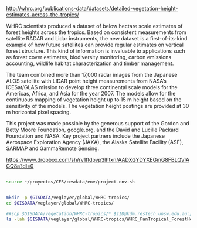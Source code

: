 http://whrc.org/publications-data/datasets/detailed-vegetation-height-estimates-across-the-tropics/

WHRC scientists produced a dataset of below hectare scale estimates of forest heights across the tropics. Based on consistent measurements from satellite RADAR and Lidar instruments, the new dataset is a first-of-its-kind example of how future satellites can provide regular estimates on vertical forest structure. This kind of information is invaluable to applications such as forest cover estimates, biodiversity monitoring, carbon emissions accounting, wildlife habitat characterization and timber management.

The team combined more than 17,000 radar images from the Japanese ALOS satellite with LIDAR point height measurements from NASA’s ICESat/GLAS mission to develop three continental scale models for the Americas, Africa, and Asia for the year 2007. The models allow for the continuous mapping of vegetation height up to 15 m height based on the sensitivity of the models. The vegetation height postings are provided at 30 m horizontal pixel spacing.

This project was made possible by the generous support of the Gordon and Betty Moore Foundation, google.org, and the David and Lucille Packard Foundation and NASA. Key project partners include the Japanese Aerospace Exploration Agency (JAXA), the Alaska Satellite Facility (ASF), SARMAP and GammaRemote Sensing.

https://www.dropbox.com/sh/rv1ftdpvp3lhtxn/AADXGYDYXEGmG8FBLQVlAGQ8a?dl=0

```sh

source ~/proyectos/CES/cesdata/env/project-env.sh


mkdir -p $GISDATA/veglayer/global/WHRC-tropics/
cd $GISDATA/veglayer/global/WHRC-tropics/

##scp $GISDATA/vegetation/WHRC-tropics/* $zID@kdm.restech.unsw.edu.au:/srv/scratch/cesdata/gisdata/veglayer/global/WHRC-tropics
ls -lah $GISDATA/veglayer/global/WHRC-tropics/WHRC_PanTropical_ForestHeight.zip
```
